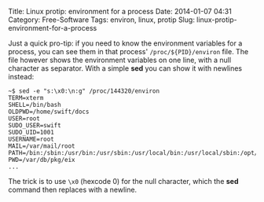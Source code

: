 Title: Linux protip: environment for a process
Date: 2014-01-07 04:31
Category: Free-Software
Tags: environ, linux, protip
Slug: linux-protip-environment-for-a-process

Just a quick pro-tip: if you need to know the environment variables for
a process, you can see them in that process' `/proc/${PID}/environ`
file. The file however shows the environment variables on one line, with
a null character as separator. With a simple **sed** you can show it
with newlines instead:

```
~$ sed -e "s:\x0:\n:g" /proc/144320/environ
TERM=xterm
SHELL=/bin/bash
OLDPWD=/home/swift/docs
USER=root
SUDO_USER=swift
SUDO_UID=1001
USERNAME=root
MAIL=/var/mail/root
PATH=/bin:/sbin:/usr/bin:/usr/sbin:/usr/local/bin:/usr/local/sbin:/opt/bin
PWD=/var/db/pkg/eix
...
```

The trick is to use `\x0` (hexcode 0) for the null character, which the
**sed** command then replaces with a newline.
